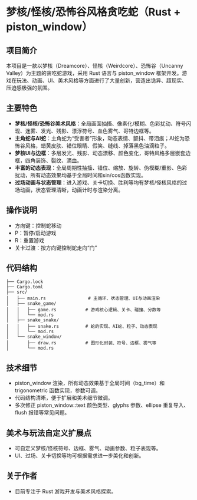# 梦核/怪核/恐怖谷风格贪吃蛇（Rust + piston_window）

## 项目简介
本项目是一款以梦核（Dreamcore）、怪核（Weirdcore）、恐怖谷（Uncanny Valley）为主题的贪吃蛇游戏，采用 Rust 语言与 piston_window 框架开发。游戏在玩法、动画、UI、美术风格等方面进行了大量创新，营造出诡异、超现实、压迫感极强的氛围。

## 主要特色
- **梦核/怪核/恐怖谷美术风格**：全局画面抽搐、像素化/模糊、色彩扰动、符号闪现、迷雾、发光、残影、漂浮符号、血色雾气、哥特边框等。
- **主角蛇与AI蛇**：主角蛇为“受害者”形象，动态表情、颤抖、带泪痕；AI蛇为恐怖谷风格，蜡黄皮肤、错位眼睛、假笑、缝线、掉落黑色油滴粒子。
- **梦核UI与边框**：多层发光、残影、动态漂移、颜色变化，哥特风格多层嵌套边框，四角装饰、裂纹、滴血。
- **丰富的动态表现**：全局周期性抽搐、错位、缩放、旋转、伪模糊/重影、色彩扰动，所有动态效果均基于全局时间和sin/cos函数实现。
- **过场动画与状态管理**：进入游戏、关卡切换、胜利等均有梦核/怪核风格的过场动画，状态管理清晰，动画计时与渲染分离。

## 操作说明
- 方向键：控制蛇移动
- P：暂停/启动游戏
- R：重置游戏
- 关卡过渡：按方向键控制蛇走向“门”

## 代码结构
```
├── Cargo.lock
├── Cargo.toml
├── src/
│   ├── main.rs                # 主循环、状态管理、UI与动画渲染
│   ├── snake_game/
│   │   ├── game.rs           # 游戏核心逻辑、关卡、碰撞、分数等
│   │   └── mod.rs
│   ├── snake_snake/
│   │   ├── snake.rs          # 蛇的实现、AI蛇、粒子、动态表现
│   │   └── mod.rs
│   └── snake_window/
│       ├── draw.rs           # 图形化封装、符号、边框、雾气等
│       └── mod.rs
```

## 技术细节
- piston_window 渲染，所有动态效果基于全局时间（bg_time）和 trigonometric 函数实现，参数可调。
- 代码结构清晰，便于扩展和美术细节微调。
- 多次修正 piston_window::text 颜色类型、glyphs 参数、ellipse 重复导入、flush 报错等常见问题。

## 美术与玩法自定义扩展点
- 可自定义梦核/怪核符号、边框、雾气、动画参数、粒子表现等。
- UI、过场、关卡切换等均可根据需求进一步美化和创新。

## 关于作者
- 目前专注于 Rust 游戏开发与美术风格探索。
